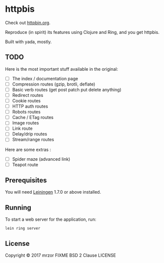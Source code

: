 # httpbis

Check out [httpbin.org](httpbin.org).


Reproduce (in spirit) its features using Clojure and Ring, and you get httpbis.


Built with yada, mostly.

## TODO

Here is the most important stuff available in the original:

- [ ] The index / documentation page
- [ ] Compression routes (gzip, brotli, deflate)
- [ ] Basic verb routes (get post patch put delete anything)
- [ ] Redirect routes
- [ ] Cookie routes
- [ ] HTTP auth routes
- [ ] Robots routes
- [ ] Cache / ETag routes
- [ ] Image routes
- [ ] Link route
- [ ] Delay/drip routes
- [ ] Stream/range routes

Here are some extras :

- [ ] Spider maze (advanced link)
- [ ] Teapot route

## Prerequisites

You will need [Leiningen][1] 1.7.0 or above installed.

[1]: https://github.com/technomancy/leiningen

## Running

To start a web server for the application, run:

    lein ring server

## License

Copyright © 2017 mrzor
FIXME BSD 2 Clause LICENSE
